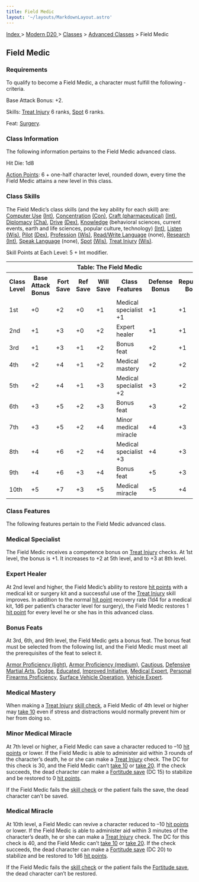 ```yaml
---
title: Field Medic
layout: '~/layouts/MarkdownLayout.astro'
---
```


[ Index ](/) > [ Modern D20 ](/modern.d20.srd) > [Classes](/modern.d20.srd/classes) > [Advanced Classes](/modern.d20.srd/classes/advanced) > Field Medic

## Field Medic

### Requirements

To qualify to become a Field Medic, a character must fulfill the following
­criteria.

Base Attack Bonus: +2.

Skills: [Treat Injury](/modern.d20.srd/skills/treat.injury) 6 ranks,
[Spot](/modern.d20.srd/skills/spot) 6 ranks.

Feat: [Surgery](/modern.d20.srd/feats/surgery).

### Class Information

The following information pertains to the Field Medic advanced class.

Hit Die: 1d8

[Action Points](/modern.d20.srd/basics/action.points): 6 + one-half character
level, rounded down, every time the Field Medic attains a new level in this
class.

### Class Skills

The Field Medic’s class skills (and the key ability for each skill) are:
[Computer Use](/modern.d20.srd/skills/computer.use)
[(Int)](/modern.d20.srd/basics/ability.scores),
[Concentration](/modern.d20.srd/skills/concentration)
[(Con)](/modern.d20.srd/basics/ability.scores), [Craft (pharmaceutical)](/modern.d20.srd/skills/craft.pharmaceutical)
[(Int)](/modern.d20.srd/basics/ability.scores),
[Diplomacy](/modern.d20.srd/skills/diplomacy)
[(Cha)](/modern.d20.srd/basics/ability.scores),
[Drive](/modern.d20.srd/skills/drive)
[(Dex)](/modern.d20.srd/basics/ability.scores),
[Knowledge](/modern.d20.srd/skills/knowledge) (behavioral sciences, current
events, earth and life sciences, popular culture, technology)
[(Int)](/modern.d20.srd/basics/ability.scores),
[Listen](/modern.d20.srd/skills/listen)
[(Wis)](/modern.d20.srd/basics/ability.scores),
[Pilot](/modern.d20.srd/skills/pilot)
[(Dex)](/modern.d20.srd/basics/ability.scores),
[Profession](/modern.d20.srd/skills/profession)
[(Wis)](/modern.d20.srd/basics/ability.scores), [Read/Write Language](/modern.d20.srd/skills/read.write.language) (none),
[Research](/modern.d20.srd/skills/research)
[(Int)](/modern.d20.srd/basics/ability.scores), [Speak Language](/modern.d20.srd/skills/speak.language) (none),
[Spot](/modern.d20.srd/skills/spot)
[(Wis)](/modern.d20.srd/basics/ability.scores), [Treat Injury](/modern.d20.srd/skills/treat.injury)
[(Wis)](/modern.d20.srd/basics/ability.scores).

Skill Points at Each Level: 5 + Int modifier.


<table> <th colspan="8">Table: The Field Medic</th> <tr> <th>Class Level</th><th>Base Attack Bonus</th><th>Fort Save</th><th>Ref Save</th><th>Will Save</th><th>Class Features</th><th>Defense Bonus</th><th>Reputation Bonus</th> </tr> <tr><td>1st</td><td>+0</td><td>+2</td><td>+0</td><td>+1</td><td>Medical specialist +1</td><td>+1</td><td>+1</td></tr> <tr class="shaded"><td>2nd</td><td>+1</td><td>+3</td><td>+0</td><td>+2</td><td>Expert healer</td><td>+1</td><td>+1</td></tr> <tr><td>3rd</td><td>+1</td><td>+3</td><td>+1</td><td>+2</td><td>Bonus feat</td><td>+2</td><td>+1</td></tr> <tr class="shaded"><td>4th</td><td>+2</td><td>+4</td><td>+1</td><td>+2</td><td>Medical mastery</td><td>+2</td><td>+2</td></tr> <tr><td>5th</td><td>+2</td><td>+4</td><td>+1</td><td>+3</td><td>Medical specialist +2</td><td>+3</td><td>+2</td></tr> <tr class="shaded"><td>6th</td><td>+3</td><td>+5</td><td>+2</td><td>+3</td><td>Bonus feat</td><td>+3</td><td>+2</td></tr> <tr><td>7th</td><td>+3</td><td>+5</td><td>+2</td><td>+4</td><td>Minor medical miracle</td><td>+4</td><td>+3</td></tr> <tr class="shaded"><td>8th</td><td>+4</td><td>+6</td><td>+2</td><td>+4</td><td>Medical specialist +3</td><td>+4</td><td>+3</td></tr> <tr><td>9th</td><td>+4</td><td>+6</td><td>+3</td><td>+4</td><td>Bonus feat</td><td>+5</td><td>+3</td></tr> <tr class="shaded"><td>10th</td><td>+5</td><td>+7</td><td>+3</td><td>+5</td><td>Medical miracle</td><td>+5</td><td>+4</td></tr> </table>


### Class Features

The following features pertain to the Field Medic advanced class.

### Medical Specialist

The Field Medic receives a competence bonus on [Treat Injury](/modern.d20.srd/skills/treat.injury) checks. At 1st level, the bonus
is +1. It increases to +2 at 5th level, and to +3 at 8th level.

### Expert Healer

At 2nd level and higher, the Field Medic’s ability to restore [hit points](/modern.d20.srd/combat/hit.points) with a medical kit or surgery kit
and a successful use of the [Treat Injury](/modern.d20.srd/skills/treat.injury) skill improves. In addition to
the normal [hit point](/modern.d20.srd/combat/hit.points) recovery rate (1d4
for a medical kit, 1d6 per patient’s character level for surgery), the Field
Medic restores 1 [hit point](/modern.d20.srd/combat/hit.points) for every
level he or she has in this advanced class.

### Bonus Feats

At 3rd, 6th, and 9th level, the Field Medic gets a bonus feat. The bonus feat
must be selected from the following list, and the Field Medic must meet all
the prerequisites of the feat to select it.

[Armor Proficiency (light)](/modern.d20.srd/feats/armor.proficiency.light),
[Armor Proficiency (medium)](/modern.d20.srd/feats/armor.proficiency.medium),
[Cautious](/modern.d20.srd/feats/cautious), [Defensive Martial Arts](/modern.d20.srd/feats/defensive.martial.arts),
[Dodge](/modern.d20.srd/feats/dodge),
[Educated](/modern.d20.srd/feats/educated), [Improved Initiative](/modern.d20.srd/feats/improved.initiative), [Medical Expert](/modern.d20.srd/feats/medical.expert), [Personal Firearms Proficiency](/modern.d20.srd/feats/personal.firearms.proficiency), [Surface Vehicle Operation](/modern.d20.srd/feats/surface.vehicle.operation), [Vehicle Expert](/modern.d20.srd/feats/vehicle.expert).

### Medical Mastery

When making a [Treat Injury](/modern.d20.srd/skills/treat.injury) [skill check](/modern.d20.srd/skills/skill.basics), a Field Medic of 4th
level or higher may [take 10](/modern.d20.srd/skills/skill.basics)
even if stress and distractions would normally prevent him or her from doing
so.

### Minor Medical Miracle

At 7th level or higher, a Field Medic can save a character reduced to –10 [hit points](/modern.d20.srd/combat/hit.points) or lower. If the Field Medic is
able to administer aid within 3 rounds of the character’s death, he or she can
make a [Treat Injury](/modern.d20.srd/skills/treat.injury) check. The DC for
this check is 30, and the Field Medic can’t [take 10](/modern.d20.srd/skills/skill.basics) or [take 20](/modern.d20.srd/skills/skill.basics). If the check succeeds,
the dead character can make a [Fortitude save](/modern.d20.srd/basics/saving.throws) (DC 15) to stabilize and be
restored to 0 [hit points](/modern.d20.srd/combat/hit.points).

If the Field Medic fails the [skill check](/modern.d20.srd/skills/skill.basics) or the patient fails the
save, the dead character can’t be saved.

### Medical Miracle

At 10th level, a Field Medic can revive a character reduced to –10 [hit points](/modern.d20.srd/combat/hit.points) or lower. If the Field Medic is
able to administer aid within 3 minutes of the character’s death, he or she
can make a [Treat Injury](/modern.d20.srd/skills/treat.injury) check. The DC
for this check is 40, and the Field Medic can’t [take 10](/modern.d20.srd/skills/skill.basics) or [take 20](/modern.d20.srd/skills/skill.basics). If the check succeeds,
the dead character can make a [Fortitude save](/modern.d20.srd/basics/saving.throws) (DC 20) to stabilize and be
restored to 1d6 [hit points](/modern.d20.srd/combat/hit.points).

If the Field Medic fails the [skill check](/modern.d20.srd/skills/skill.basics) or the patient fails the
[Fortitude save](/modern.d20.srd/basics/saving.throws), the dead character
can’t be restored.


